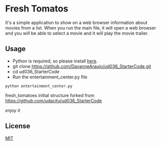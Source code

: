# Fresh Tomatos

It's a simple application to show on a web browser information about movies from a list.
When you run the main file, it will open a web browser and you will be able to select a
movie and it will play the movie trailer.

## Usage

* Python is required, so please install [here](https://www.python.org/downloads/).
* git clone https://github.com/DayanneAraujo/ud036_StarterCode.git
* cd ud036_StarterCode
* Run the entertainment_center.py file
```
python entertainment_center.py
```


fresh_tomatoes initial structure forked from https://github.com/udacity/ud036_StarterCode


_enjoy it_

License
----

[MIT](https://opensource.org/licenses/MIT)
